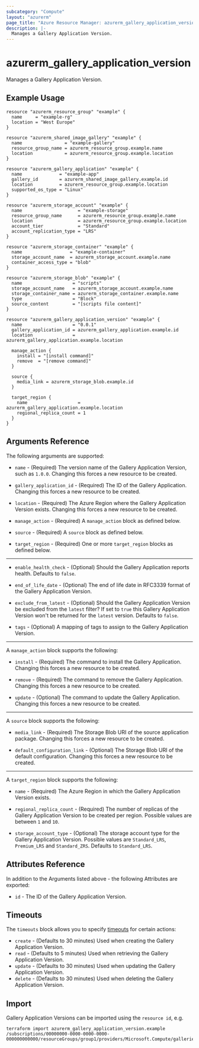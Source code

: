 ```yaml
---
subcategory: "Compute"
layout: "azurerm"
page_title: "Azure Resource Manager: azurerm_gallery_application_version"
description: |-
  Manages a Gallery Application Version.
---
```


# azurerm_gallery_application_version

Manages a Gallery Application Version.

## Example Usage

```hcl
resource "azurerm_resource_group" "example" {
  name     = "example-rg"
  location = "West Europe"
}

resource "azurerm_shared_image_gallery" "example" {
  name                = "example-gallery"
  resource_group_name = azurerm_resource_group.example.name
  location            = azurerm_resource_group.example.location
}

resource "azurerm_gallery_application" "example" {
  name              = "example-app"
  gallery_id        = azurerm_shared_image_gallery.example.id
  location          = azurerm_resource_group.example.location
  supported_os_type = "Linux"
}

resource "azurerm_storage_account" "example" {
  name                     = "example-storage"
  resource_group_name      = azurerm_resource_group.example.name
  location                 = azurerm_resource_group.example.location
  account_tier             = "Standard"
  account_replication_type = "LRS"
}

resource "azurerm_storage_container" "example" {
  name                  = "example-container"
  storage_account_name  = azurerm_storage_account.example.name
  container_access_type = "blob"
}

resource "azurerm_storage_blob" "example" {
  name                   = "scripts"
  storage_account_name   = azurerm_storage_account.example.name
  storage_container_name = azurerm_storage_container.example.name
  type                   = "Block"
  source_content         = "[scripts file content]"
}

resource "azurerm_gallery_application_version" "example" {
  name                   = "0.0.1"
  gallery_application_id = azurerm_gallery_application.example.id
  location               = azurerm_gallery_application.example.location

  manage_action {
    install = "[install command]"
    remove  = "[remove command]"
  }

  source {
    media_link = azurerm_storage_blob.example.id
  }

  target_region {
    name                   = azurerm_gallery_application.example.location
    regional_replica_count = 1
  }
}
```

## Arguments Reference

The following arguments are supported:

* `name` - (Required) The version name of the Gallery Application Version, such as `1.0.0`. Changing this forces a new resource to be created.

* `gallery_application_id` - (Required) The ID of the Gallery Application. Changing this forces a new resource to be created.

* `location` - (Required) The Azure Region where the Gallery Application Version exists. Changing this forces a new resource to be created.

* `manage_action` - (Required) A `manage_action` block as defined below.

* `source` - (Required) A `source` block as defined below.

* `target_region` - (Required) One or more `target_region` blocks as defined below.

---

* `enable_health_check` - (Optional) Should the Gallery Application reports health. Defaults to `false`.

* `end_of_life_date` - (Optional) The end of life date in RFC3339 format of the Gallery Application Version.

* `exclude_from_latest` - (Optional) Should the Gallery Application Version be excluded from the `latest` filter? If set to `true` this Gallery Application Version won't be returned for the `latest` version. Defaults to `false`.

* `tags` - (Optional) A mapping of tags to assign to the Gallery Application Version.

---

A `manage_action` block supports the following:

* `install` - (Required) The command to install the Gallery Application. Changing this forces a new resource to be created.

* `remove` - (Required) The command to remove the Gallery Application. Changing this forces a new resource to be created.

* `update` - (Optional) The command to update the Gallery Application. Changing this forces a new resource to be created.

---

A `source` block supports the following:

* `media_link` - (Required) The Storage Blob URI of the source application package. Changing this forces a new resource to be created.

* `default_configuration_link` - (Optional) The Storage Blob URI of the default configuration. Changing this forces a new resource to be created.

---

A `target_region` block supports the following:

* `name` - (Required) The Azure Region in which the Gallery Application Version exists.

* `regional_replica_count` - (Required) The number of replicas of the Gallery Application Version to be created per region. Possible values are between `1` and `10`.

* `storage_account_type` - (Optional) The storage account type for the Gallery Application Version. Possible values are `Standard_LRS`, `Premium_LRS` and `Standard_ZRS`. Defaults to `Standard_LRS`.

## Attributes Reference

In addition to the Arguments listed above - the following Attributes are exported: 

* `id` - The ID of the Gallery Application Version.

## Timeouts

The `timeouts` block allows you to specify [timeouts](https://www.terraform.io/docs/configuration/resources.html#timeouts) for certain actions:

* `create` - (Defaults to 30 minutes) Used when creating the Gallery Application Version.
* `read` - (Defaults to 5 minutes) Used when retrieving the Gallery Application Version.
* `update` - (Defaults to 30 minutes) Used when updating the Gallery Application Version.
* `delete` - (Defaults to 30 minutes) Used when deleting the Gallery Application Version.

## Import

Gallery Application Versions can be imported using the `resource id`, e.g.

```shell
terraform import azurerm_gallery_application_version.example /subscriptions/00000000-0000-0000-0000-000000000000/resourceGroups/group1/providers/Microsoft.Compute/galleries/gallery1/applications/galleryApplication1/versions/galleryApplicationVersion1
```
